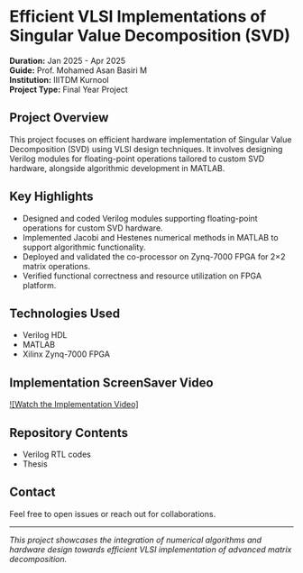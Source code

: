 # Efficient VLSI Implementations of Singular Value Decomposition (SVD)

**Duration:** Jan 2025 - Apr 2025  
**Guide:** Prof. Mohamed Asan Basiri M  
**Institution:** IIITDM Kurnool  
**Project Type:** Final Year Project

## Project Overview

This project focuses on efficient hardware implementation of Singular Value Decomposition (SVD) using VLSI design techniques. It involves designing Verilog modules for floating-point operations tailored to custom SVD hardware, alongside algorithmic development in MATLAB.

## Key Highlights

- Designed and coded Verilog modules supporting floating-point operations for custom SVD hardware.
- Implemented Jacobi and Hestenes numerical methods in MATLAB to support algorithmic functionality.
- Deployed and validated the co-processor on Zynq-7000 FPGA for 2×2 matrix operations.
- Verified functional correctness and resource utilization on FPGA platform.

## Technologies Used

- Verilog HDL
- MATLAB
- Xilinx Zynq-7000 FPGA

## Implementation ScreenSaver Video
[![Watch the Implementation Video]](https://drive.google.com/file/d/1yf6tYkoiPG8zaUTbbhD9G8_123BvKng5/view?usp=sharing)

## Repository Contents

- Verilog RTL codes
- Thesis

## Contact

Feel free to open issues or reach out for collaborations.

---

*This project showcases the integration of numerical algorithms and hardware design towards efficient VLSI implementation of advanced matrix decomposition.*
